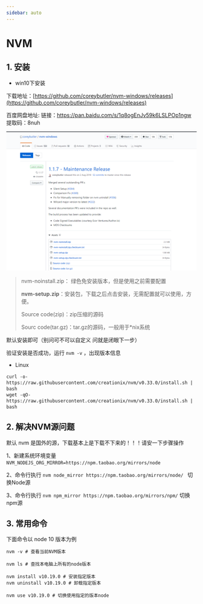 ```yaml
---
sidebar: auto
---
```


# NVM

## 1. 安装

* win10下安装

下载地址：[https://github.com/coreybutler/nvm-windows/releases](https://github.com/coreybutler/nvm-windows/releases)

百度网盘地址: 链接：https://pan.baidu.com/s/1q8ogEnJv59k6LSLPOp1ngw  提取码：8nuh

![nvm](/img/nvm1.png)

> nvm-noinstall.zip： 绿色免安装版本，但是使用之前需要配置
>
> **nvm-setup.zip**：安装包，下载之后点击安装，无需配置就可以使用，方便。
>
> Source code(zip)：zip压缩的源码
>
> Sourc code(tar.gz)：tar.gz的源码，一般用于*nix系统

默认安装即可（别问可不可以自定义 问就是闭眼下一步）

验证安装是否成功，运行 `nvm -v` ，出现版本信息

* Linux

```shell
curl -o- https://raw.githubusercontent.com/creationix/nvm/v0.33.0/install.sh | bash
wget -qO- https://raw.githubusercontent.com/creationix/nvm/v0.33.0/install.sh | bash
```

## 2. 解决NVM源问题

默认 nvm 是国外的源，下载基本上是下载不下来的！！！请安一下步骤操作

1、新建系统环境变量 `NVM_NODEJS_ORG_MIRROR=https://npm.taobao.org/mirrors/node`

2、命令行执行 `nvm node_mirror https://npm.taobao.org/mirrors/node/ ` 切换Node源

3、命令行执行 ` nvm npm_mirror https://npm.taobao.org/mirrors/npm/ ` 切换npm源

## 3. 常用命令

 下面命令以 node 10 版本为例

```shell
nvm -v # 查看当前NVM版本

nvm ls # 查找本电脑上所有的node版本

nvm install v10.19.0 # 安装指定版本
nvm uninstall v10.19.0 # 卸载指定版本

nvm use v10.19.0 # 切换使用指定的版本node
```
